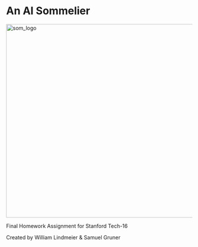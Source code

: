 # An AI Sommelier
<img width="524" alt="som_logo" src="https://github.com/user-attachments/assets/297ecc62-5bd0-4ab0-b86c-145e0d646d57" />


Final Homework Assignment for Stanford Tech-16

Created by William Lindmeier & Samuel Gruner
